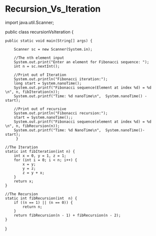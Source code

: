 # Recursion_Vs_Iteration
import java.util.Scanner; 

public class recursionVsIteration {

    public static void main(String[] args) {

        Scanner sc = new Scanner(System.in);

        //The nth element input
        System.out.print("Enter an element for Fibonacci sequence: ");
        int n = sc.nextInt();

        //Print out of Iteration
        System.out.println("Fibonacci iteration:");
        long start = System.nanoTime();
        System.out.printf("Fibonacci sequence(Element at index %d) = %d \n", n, fibIteration(n));
        System.out.printf("Time: %d nanoTime\n",  System.nanoTime() - start);

        //Print out of recursive 
        System.out.println("Fibonacci recursion:");
        start = System.nanoTime();;
        System.out.printf("Fibonacci sequence(element at index %d) = %d \n", n, fibRecursion(n));
        System.out.printf("Time: %d NanoTime\n",  System.nanoTime()- start);
         }  
    
    //The Iteration 
    static int fibIteration(int n) {
        int x = 0, y = 1, z = 1;
        for (int i = 0; i < n; i++) {
            x = y;
            y = z;
            z = y + x;
        }
        return x;
    }

    //The Recursion
    static int fibRecursion(int  n) {
        if ((n == 1) || (n == 0)) {
            return n;
        }
        return fibRecursion(n - 1) + fibRecursion(n - 2);
    }
}
